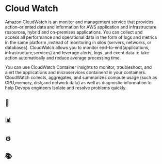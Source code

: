 # Cloud Watch

Amazon CloudWatch is an monitor and management service that provides action-oriented data and information for AWS application and infrastructure resources, hybrid and on-premises applications. You can collect and access all performance and operational data in the form of logs and metrics in the same platform ,instead of monitoring in silos (servers, networks, or databases). CloudWatch allows you to monitor end-to-end(applications, infrastructure,services) and leverage alerts, logs ,and event data to take action automatically and reduce average processing time.


You can use CloudWatch Container Insights to monitor, troubleshoot, and alert the applications and microservices containerd in your containers.
CloudWatch collects, aggregates, and summarizes compute usage (such as CPU,memory, disk,and network data) as well as diagnostic information to help Devops engineers Isolate and resolve problems quickly.
## 🚀



## 📊



## ⚙️


## 📚